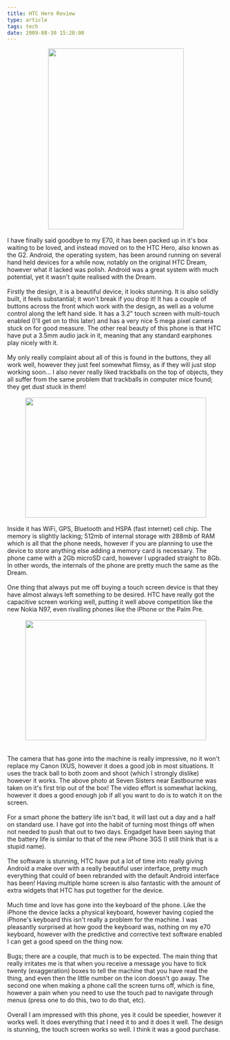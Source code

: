 ```yaml
---
title: HTC Hero Review
type: article
tags: tech
date: 2009-08-30 15:28:00
---
```

<div class="separator" style="clear:both;text-align:center;"><a href="http://img12.imageshack.us/img12/6042/img0829a.jpg" style="margin-left:1em;margin-right:1em;"><img border="0" height="420" src="http://img12.imageshack.us/img12/6042/img0829a.jpg" width="315" /></a></div><br />I have finally said goodbye to my E70, it has been packed up in it's box waiting to be loved, and instead moved on to the HTC Hero, also known as the G2.  Android, the operating system, has been around running on several hand held devices for a while now, notably on the original HTC Dream, however what it lacked was polish.  Android was a great system with much potential, yet it wasn't quite realised with the Dream.<br /><br />Firstly the design, it is a beautiful device, it looks stunning.  It is also solidly built, it feels substantial; it won't break if you drop it!  It has a couple of buttons across the front which work with the design, as well as a volume control along the left hand side.  It has a 3.2" touch screen with multi-touch enabled (I'll get on to this later) and has a very nice 5 mega pixel camera stuck on for good measure.  The other real beauty of this phone is that HTC have put a 3.5mm audio jack in it, meaning that any standard earphones play nicely with it.<br /><br />My only really complaint about all of this is found in the buttons, they all work well, however they just feel somewhat flimsy, as if they will just stop working soon... I also never really liked trackballs on the top of objects, they all suffer from the same problem that trackballs in computer mice found; they get dust stuck in them!<br /><br /><div class="separator" style="clear:both;text-align:center;"><a href="http://img32.imageshack.us/img32/6558/herohands613.jpg" style="margin-left:1em;margin-right:1em;"><img border="0" height="279" src="http://img32.imageshack.us/img32/6558/herohands613.jpg" width="420" /></a></div><br />Inside it has WiFi, GPS, Bluetooth and HSPA (fast internet) cell chip.  The memory is slightly lacking; 512mb of internal storage with 288mb of RAM which is all that the phone needs, however if you are planning to use the device to store anything else adding a memory card is necessary.  The phone came with a 2Gb microSD card, however I upgraded straight to 8Gb.  In other words, the internals of the phone are pretty much the same as the Dream.<br /><br />One thing that always put me off buying a touch screen device is that they have almost always left something to be desired.  HTC have really got the capacitive screen working well, putting it well above competition like the new Nokia N97, even rivalling phones like the iPhone or the Palm Pre.<br /><br /><div class="separator" style="clear:both;text-align:center;"><a href="http://img197.imageshack.us/img197/2079/imag0006e.jpg" style="margin-left:1em;margin-right:1em;"><img border="0" height="279" src="http://img197.imageshack.us/img197/2079/imag0006e.jpg" width="420" /></a></div><br /><br />The camera that has gone into the machine is really impressive, no it won't replace my Canon IXUS, however it does a good job in most situations.  It uses the track ball to both zoom and shoot (which I strongly dislike) however it works.  The above photo at Seven Sisters near Eastbourne was taken on it's first trip out of the box!  The video effort is somewhat lacking, however it does a good enough job if all you want to do is to watch it on the screen.<br /><br />For a smart phone the battery life isn't bad, it will last out a day and a half on standard use.  I have got into the habit of turning most things off when not needed to push that out to two days.  Engadget have been saying that the battery life is similar to that of the new iPhone 3GS (I still think that is a stupid name).<br /><br />The software is stunning, HTC have put a lot of time into really giving Android a make over with a really beautiful user interface, pretty much everything that could of been rebranded with the default Android interface has been!  Having multiple home screen is also fantastic with the amount of extra widgets that HTC has put together for the device.<br /><br />Much time and love has gone into the keyboard of the phone.  Like the iPhone the device lacks a physical keyboard, however having copied the iPhone's keyboard this isn't really a problem for the machine.  I was pleasantly surprised at how good the keyboard was, nothing on my e70 keyboard, however with the predictive and corrective text software enabled I can get a good speed on the thing now.<br /><br />Bugs; there are a couple, that much is to be expected.  The main thing that really irritates me is that when you receive a message you have to tick twenty (exaggeration) boxes to tell the machine that you have read the thing, and even then the little number on the icon doesn't go away.  The second one when making a phone call the screen turns off, which is fine, however a pain when you need to use the touch pad to navigate through menus (press one to do this, two to do that, etc).<br /><br />Overall I am impressed with this phone, yes it could be speedier, however it works well.  It does everything that I need it to and it does it well.  The design is stunning, the touch screen works so well.  I think it was a good purchase.<div class="blogger-post-footer"><img width='1' height='1' src='https://blogger.googleusercontent.com/tracker/31453821-2704903799204048345?l=www.jamesdoc.co.uk' alt='' /></div>
